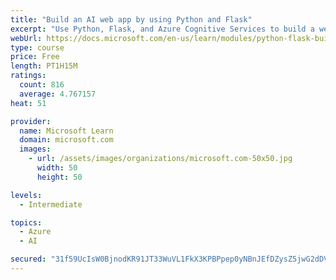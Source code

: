 ```yaml
---
title: "Build an AI web app by using Python and Flask"
excerpt: "Use Python, Flask, and Azure Cognitive Services to build a web app that incorporates AI"
webUrl: https://docs.microsoft.com/en-us/learn/modules/python-flask-build-ai-web-app/
type: course
price: Free
length: PT1H15M
ratings:
  count: 816
  average: 4.767157
heat: 51

provider:
  name: Microsoft Learn
  domain: microsoft.com
  images:
    - url: /assets/images/organizations/microsoft.com-50x50.jpg
      width: 50
      height: 50

levels:
  - Intermediate

topics:
  - Azure
  - AI

secured: "31f59UcIsW0BjnodKR91JT33WuVL1FkX3KPBPpep0yNBnJEfDZysZ5jwG2dDVVYzWYcyYL0jUsee0lK690R2uB1rNzaAR3283C9tw22xjPcMIHKQIVLg8bbKPGncmcLE0xVW1/xt+HS0/YVgGjbyvXq1Xs6JQqteGVQxzc7Vl9PtOPK2MA0Z6bf8iQ0010pB/QwxmUxJ/RfJ/zXNaT4S7alxFFdT/6uoz5xrOMdgiMe4f8ZUMxrdGLlGe3lDxGaqoXJ+7dSVEovzLBh8c4iRHPT1NHwfbV9y5ScVWFqHDaiqUPS0DMIGaMfZhGdDDBXRAfAEOnic4t0NxMsXTXM6/N878YOwCUHjlEqkLz8G79yPQ7jRGSCLM8TgnNY0lSfwiU+wuUFeoG0F0BF7PnzXq4n33BhN92pFgixbTU3NICU=;nVuaM9+IUKWWXEEB3OwOWg=="
---
```


